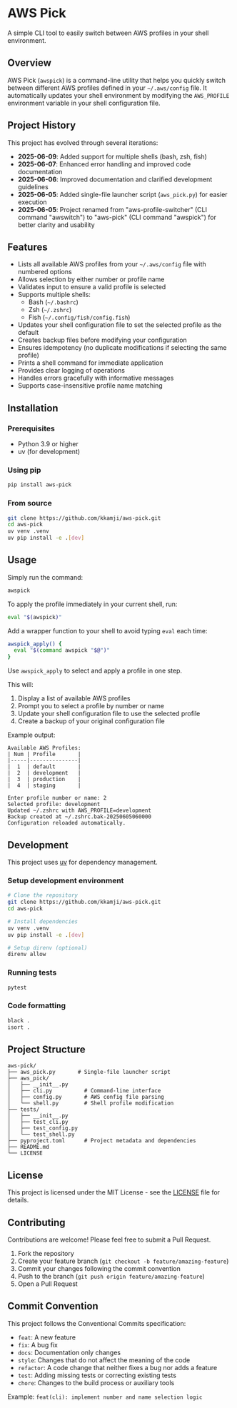 # AWS Pick

A simple CLI tool to easily switch between AWS profiles in your shell environment.

## Overview

AWS Pick (`awspick`) is a command-line utility that helps you quickly switch between different AWS profiles defined in your `~/.aws/config` file. It automatically updates your shell environment by modifying the `AWS_PROFILE` environment variable in your shell configuration file.

## Project History

This project has evolved through several iterations:

- **2025-06-09**: Added support for multiple shells (bash, zsh, fish)
- **2025-06-07**: Enhanced error handling and improved code documentation
- **2025-06-06**: Improved documentation and clarified development guidelines
- **2025-06-05**: Added single-file launcher script (`aws_pick.py`) for easier execution
- **2025-06-05**: Project renamed from "aws-profile-switcher" (CLI command "awswitch") to "aws-pick" (CLI command "awspick") for better clarity and usability

## Features

- Lists all available AWS profiles from your `~/.aws/config` file with numbered options
- Allows selection by either number or profile name
- Validates input to ensure a valid profile is selected
- Supports multiple shells:
  - Bash (`~/.bashrc`)
  - Zsh (`~/.zshrc`)
  - Fish (`~/.config/fish/config.fish`)
- Updates your shell configuration file to set the selected profile as the default
- Creates backup files before modifying your configuration
- Ensures idempotency (no duplicate modifications if selecting the same profile)
- Prints a shell command for immediate application
- Provides clear logging of operations
- Handles errors gracefully with informative messages
- Supports case-insensitive profile name matching

## Installation

### Prerequisites

- Python 3.9 or higher
- uv (for development)

### Using pip

```bash
pip install aws-pick
```

### From source

```bash
git clone https://github.com/kkamji/aws-pick.git
cd aws-pick
uv venv .venv
uv pip install -e .[dev]
```

## Usage

Simply run the command:

```bash
awspick
```

To apply the profile immediately in your current shell, run:

```bash
eval "$(awspick)"
```

Add a wrapper function to your shell to avoid typing `eval` each time:

```bash
awspick_apply() {
  eval "$(command awspick "$@")"
}
```

Use `awspick_apply` to select and apply a profile in one step.

This will:
1. Display a list of available AWS profiles
2. Prompt you to select a profile by number or name
3. Update your shell configuration file to use the selected profile
4. Create a backup of your original configuration file

Example output:
```
Available AWS Profiles:
| Num | Profile       |
|-----|---------------|
|  1  | default       |
|  2  | development   |
|  3  | production    |
|  4  | staging       |

Enter profile number or name: 2
Selected profile: development
Updated ~/.zshrc with AWS_PROFILE=development
Backup created at ~/.zshrc.bak-20250605060000
Configuration reloaded automatically.
```

## Development

This project uses [uv](https://github.com/astral-sh/uv) for dependency management.

### Setup development environment

```bash
# Clone the repository
git clone https://github.com/kkamji/aws-pick.git
cd aws-pick

# Install dependencies
uv venv .venv
uv pip install -e .[dev]

# Setup direnv (optional)
direnv allow
```

### Running tests

```bash
pytest
```

### Code formatting

```bash
black .
isort .
```

## Project Structure

```
aws-pick/
├── aws_pick.py       # Single-file launcher script
├── aws_pick/
│   ├── __init__.py
│   ├── cli.py          # Command-line interface
│   ├── config.py       # AWS config file parsing
│   └── shell.py        # Shell profile modification
├── tests/
│   ├── __init__.py
│   ├── test_cli.py
│   ├── test_config.py
│   └── test_shell.py
├── pyproject.toml      # Project metadata and dependencies
├── README.md
└── LICENSE
```

## License

This project is licensed under the MIT License - see the [LICENSE](LICENSE) file for details.

## Contributing

Contributions are welcome! Please feel free to submit a Pull Request.

1. Fork the repository
2. Create your feature branch (`git checkout -b feature/amazing-feature`)
3. Commit your changes following the commit convention
4. Push to the branch (`git push origin feature/amazing-feature`)
5. Open a Pull Request

## Commit Convention

This project follows the Conventional Commits specification:

- `feat`: A new feature
- `fix`: A bug fix
- `docs`: Documentation only changes
- `style`: Changes that do not affect the meaning of the code
- `refactor`: A code change that neither fixes a bug nor adds a feature
- `test`: Adding missing tests or correcting existing tests
- `chore`: Changes to the build process or auxiliary tools

Example: `feat(cli): implement number and name selection logic`
